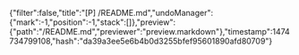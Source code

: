 {"filter":false,"title":"[P] /README.md","undoManager":{"mark":-1,"position":-1,"stack":[]},"preview":{"path":"/README.md","previewer":"preview.markdown"},"timestamp":1474734799108,"hash":"da39a3ee5e6b4b0d3255bfef95601890afd80709"}